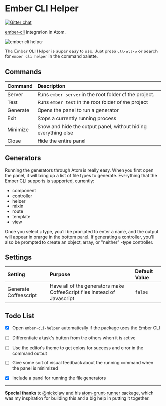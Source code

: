 # Ember CLI Helper

[![Gitter chat](https://badges.gitter.im/alexlafroscia/atom-ember-cli-helper.png)](https://gitter.im/alexlafroscia/atom-ember-cli-helper)

[ember-cli](https://github.com/stefanpenner/ember-cli) integration in Atom.

![ember cli helper](http://cl.ly/VTGm/Screen%20Shot%202014-05-10%20at%2010.04.24%20PM.png)

The Ember CLI Helper is super easy to use.  Just press `clt-alt-o` or search
for `ember cli helper` in the command palette.

## Commands

| Command  | Description                                                    |
| :--      | :--                                                            |
| Server   | Runs `ember server` in the root folder of the project.         |
| Test     | Runs `ember test` in the root folder of the project            |
| Generate | Opens the panel to run a generator                             |
| Exit     | Stops a currently running process                              |
| Minimize | Show and hide the output panel, without hiding everything else |
| Close    | Hide the entire panel                                          |

## Generators

Running the generators through Atom is really easy.  When you first open the panel,
it will bring up a list of file types to generate.  Everything that the Ember CLI
supports is supported, currently:

- component
- controller
- helper
- mixin
- route
- template
- view

Once you select a type, you'll be prompted to enter a name, and the output will
appear in orange in the bottom panel.  If generating a controller, you'll also
be prompted to create an object, array, or "neither" -type controller.

## Settings

| Setting | Purpose | Default Value |
| :---    | :---    | :---   |
| Generate Coffeescript | Have all of the generators make CoffeeScript files instead of Javascript | `false` |

## Todo List

- [x] Open `ember-cli-helper` automatically if the package uses the Ember CLI
- [ ] Differentiate a task's button from the others when it is active
- [ ] Use the editor's theme to get colors for success and error in the command output
- [ ] Give some sort of visual feedback about the running command when the panel is minimized
- [x] Include a panel for running the file generators


***

**Special thanks** to [@nickclaw](https://github.com/nickclaw/) and his
[atom-grunt-runner](https://github.com/nickclaw/atom-grunt-runner)
package, which was my inspiration for building this and a big help in putting it
together.
